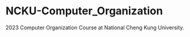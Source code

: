 # NCKU-Computer_Organization

  2023 Computer Organization Course at National Cheng Kung University.
